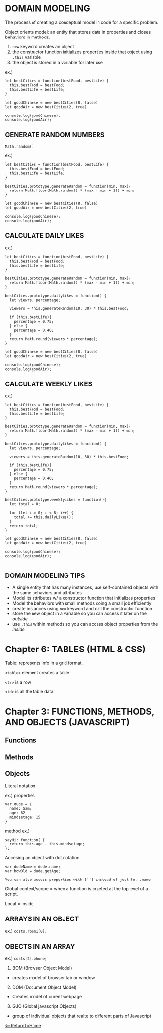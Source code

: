 # DOMAIN MODELING

The process of creating a conceptual model in code for a specific problem.

Object oriente model: an entity that stores data in properties and closes behaviors in methods.

1. `new` keyword creates an object
2. the constructor function initializes properties inside that object using `.this` variable
3. the object is stored in a variable for later use

ex.)

```
let bestCities = function(bestFood, bestLife) {
  this.bestFood = bestFood;
  this.bestLife = bestLife;
}

let goodChinese = new bestCities(8, false)
let goodAir = new bestCities(2, true)

console.log(goodChinese);
console.log(goodAir);
```

## GENERATE RANDOM NUMBERS
`Math.random()`

ex.)
```
let bestCities = function(bestFood, bestLife) {
  this.bestFood = bestFood;
  this.bestLife = bestLife;
}

bestCities.prototype.generateRandom = function(min, max){
  return Math.floor(Math.random() * (max - min + 1)) + min;
}

let goodChinese = new bestCities(8, false)
let goodAir = new bestCities(2, true)

console.log(goodChinese);
console.log(goodAir);
```

## CALCULATE DAILY LIKES
ex.)
```
let bestCities = function(bestFood, bestLife) {
  this.bestFood = bestFood;
  this.bestLife = bestLife;
}

bestCities.prototype.generateRandom = function(min, max){
  return Math.floor(Math.random() * (max - min + 1)) + min;
}

bestCities.prototype.dailyLikes = function() {
  let viewrs, percentage;

  viewers = this.generateRandom(10, 30) * this.bestFood;

  if (this.bestLife){
    percentage = 0.75;
  } else {
    percentage = 0.40;
  }
  return Math.round(viewers * percentage);
}

let goodChinese = new bestCities(8, false)
let goodAir = new bestCities(2, true)

console.log(goodChinese);
console.log(goodAir);
```

## CALCULATE WEEKLY LIKES


ex.)
```
let bestCities = function(bestFood, bestLife) {
  this.bestFood = bestFood;
  this.bestLife = bestLife;
}

bestCities.prototype.generateRandom = function(min, max){
  return Math.floor(Math.random() * (max - min + 1)) + min;
}

bestCities.prototype.dailyLikes = function() {
  let viewrs, percentage;

  viewers = this.generateRandom(10, 30) * this.bestFood;

  if (this.bestLife){
    percentage = 0.75;
  } else {
    percentage = 0.40;
  }
  return Math.round(viewers * percentage);
}

bestCities.prototype.weeklyLikes = function(){
  let total = 0;

  for (let i = 0; i < 8; i++) {
    total += this.dailyLikes();
  }
  return total;
}

let goodChinese = new bestCities(8, false)
let goodAir = new bestCities(2, true)

console.log(goodChinese);
console.log(goodAir);


```

## DOMAIN MODELING TIPS
- A single entity that has many instances, use self-contained objects with the same behaviors and attributes
- Model its attributes w/ a constructor function that initializes properties
- Model the behaviors with small methods doing a small job efficiently 
- create instances using `new` keyword and call the constructor function
- store the new object in a variable so you can access it later on the *outside*
- use `.this` within methods so you can access object properties from the *inside*

# Chapter 6: TABLES (HTML & CSS)

Table: represents info in a grid format.

`<table>` element creates a table

`<tr>` is a row

`<td>` is all the table data

# Chapter 3: FUNCTIONS, METHODS, AND OBJECTS (JAVASCRIPT)
## Functions

## Methods

## Objects

Literal notation

ex.)
properties
```
var dude = {
  name: Sam;
  age: 62
  mindsetage: 15
}
```
method
ex.)
```
sayHi: function( {
  return this.age - this.mindsetage;
};
```

Accesing an object with dot notation
```
var dudeName = dude.name;
var howOld = dude.getAge;

You can also access properties with [''] instead of just fe. .name
```

Global context/scope = when a function is craeted at the top level of a script.

Local = inside

## ARRAYS IN AN OBJECT
ex.)
`costs.room1[0];`

## OBECTS IN AN ARRAY
ex.)
`costs[2].phone;`

1. BOM (Browser Object Model)
- creates model of browser tab or window
2. DOM (Document Object Model)
- Creates model of curent webpage
3. GJO (Global javascript Objects)
- group of individual objects that realte to different parts of Javascript

[<==ReturnToHome](README.md)